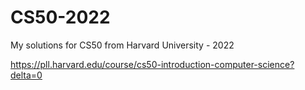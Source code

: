 # CS50-2022
My solutions for CS50 from Harvard University - 2022

https://pll.harvard.edu/course/cs50-introduction-computer-science?delta=0
